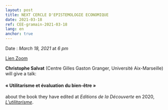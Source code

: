 ```yaml
---
layout: post
title: NEXT CERCLE D'EPISTEMOLOGIE ECONOMIQUE
date: 2021-03-18
ref: CEE-gramain-2021-03-18
lang: en
anchor: true
---
```


<i class="fas fa-table"></i> Date : _March 18, 2021_ at _6 pm_

<i class="fa fa-video-camera"></i> [Lien Zoom](https://zoom.univ-paris1.fr/j/97742490339?pwd=L2w0YmxxRW96akN3b1k1Q0EwQTVRdz09)

**Christophe Salvat** (Centre Gilles Gaston Granger, Université Aix-Marseille) will give a talk:

#### « Utilitarisme et évaluation du bien-être »

about the book they have edited at _Editions de la Découverte_ en 2020,  [*L’utilitarisme*](https://www.editionsladecouverte.fr/l_utilitarisme-9782348055379).
